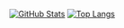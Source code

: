 [![GitHub Stats](https://github-readme-stats.vercel.app/api?username=AzFyXi)](https://github.com/anuraghazra/github-readme-stats)
[![Top Langs](https://github-readme-stats.vercel.app/api/top-langs/?username=AzFyXi&layout=compact)](https://github.com/anuraghazra/github-readme-stats)
